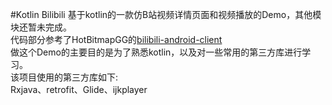 #Kotlin Bilibili
基于kotlin的一款仿B站视频详情页面和视频播放的Demo，其他模块还暂未完成。  
代码部分参考了HotBitmapGG的[bilibili-android-client](https://github.com/HotBitmapGG/bilibili-android-client)  
做这个Demo的主要目的是为了熟悉kotlin，以及对一些常用的第三方库进行学习。  
该项目使用的第三方库如下:  
Rxjava、retrofit、Glide、ijkplayer 
